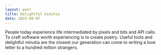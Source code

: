 ```yaml
---
layout: post
title: Delightful minutia
date: 2023-09-07
---
```

People today experience life intermediated by pixels and bits and API calls. To craft software worth experiencing is to create poetry. Useful tools and delightful minutia are the closest our generation can come to writing a love letter to a hundred million strangers.